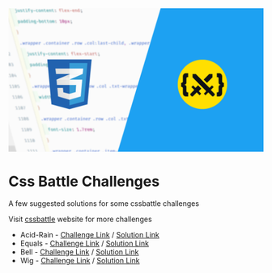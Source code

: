 <img src="assets/cssbattle.png" />

# Css Battle Challenges

A few suggested solutions for some cssbattle challenges

Visit [cssbattle](https://cssbattle.dev/) website for more challenges

* Acid-Rain - [Challenge Link](https://cssbattle.dev/play/5) / [Solution Link](https://github.com/teacodema/Practice-css-darija/tree/master/5-Acid-Rain)
* Equals - [Challenge Link](https://cssbattle.dev/play/31) / [Solution Link](https://github.com/teacodema/Practice-css-darija/tree/master/31-Equals)
* Bell - [Challenge Link](https://cssbattle.dev/play/68) / [Solution Link](https://github.com/teacodema/Practice-css-darija/tree/master/68-Bell)
* Wig - [Challenge Link](https://cssbattle.dev/play/134) / [Solution Link](https://github.com/teacodema/Practice-css-darija/tree/master/134-Wig)

